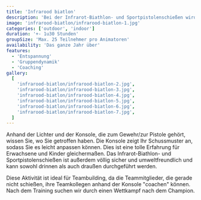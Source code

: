 ```yaml
---
title: 'Infrarood biatlon'
description: 'Bei der Infrarot-Biathlon- und Sportpistolenschießen wird mit umgebauten Biatlongewehren geschossen auf ein Biatlonziel, die Sportpistolen werden auf ein normales Ziel gericht'
image: 'infrarood-biatlon/infrarood-biatlon-1.jpg'
categories: ['outdoor', 'indoor']
duration: '+- 1u30 Stunden'
groupSize: 'Max. 25 Teilnehmer pro Animatoren'
availability: 'Das ganze Jahr über'
features:
  - 'Entspannung'
  - 'Gruppendynamik'
  - 'Coaching'
gallery:
  [
    'infrarood-biatlon/infrarood-biatlon-2.jpg',
    'infrarood-biatlon/infrarood-biatlon-3.jpg',
    'infrarood-biatlon/infrarood-biatlon-4.jpg',
    'infrarood-biatlon/infrarood-biatlon-5.jpg',
    'infrarood-biatlon/infrarood-biatlon-6.jpg',
    'infrarood-biatlon/infrarood-biatlon-7.jpg',
  ]
---
```


Anhand der Lichter und der Konsole, die zum Gewehr/zur Pistole gehört, wissen Sie, wo Sie getroffen haben. Die Konsole zeigt Ihr Schussmuster an, sodass Sie es leicht anpassen können. Dies ist eine tolle Erfahrung für Erwachsene und Kinder gleichermaßen. Das Infrarot-Biathlon- und Sportpistolenschießen ist außerdem völlig sicher und umweltfreundlich und kann sowohl drinnen als auch draußen durchgeführt werden.

Diese Aktivität ist ideal für Teambuilding, da die Teammitglieder, die gerade nicht schießen, ihre Teamkollegen anhand der Konsole "coachen" können. Nach dem Training suchen wir durch einen Wettkampf nach dem Champion.
